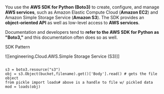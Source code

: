 

You use the **AWS SDK for Python (Boto3)** to create, configure, and manage **AWS services**, such as Amazon Elastic Compute Cloud (**Amazon EC2**) and Amazon Simple Storage Service (**Amazon S3**). The SDK provides an **object-oriented API** as well as low-level access to **AWS services**.

Documentation and developers tend to **refer to the AWS SDK for Python as "Boto3,"** and this documentation often does so as well.


SDK Pattern

![[engineering.Cloud.AWS.Simple Storage Service (S3)]]

```{python}

s3 = boto3.resource("s3")
obj = s3.Object(bucket,filename).get()['Body'].read() # gets the file object
from pickle import loads# above is a handle to file w/ pickled data
mod = loads(obj)
```
